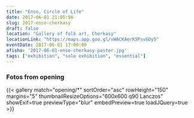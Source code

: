 ```yaml
---
title: "Enso, Circle of Life"
date: 2017-06-01 21:05:56
slug: 2017-enso-cherkasy
draft: false
location: "Gallery of folk art, Cherkasy"
locationLink: "https://maps.app.goo.gl/vWACKAerK5PsvGDy5"
eventDate: 2017-06-01 17:00:00
afisha: '2017-06-01-enso-cherkasy-poster.jpg'
tags: ["exhibition", "solo exhibition", "essential"]
---
```


### Fotos from opening

{{< gallery match="opening/*" sortOrder="asc" rowHeight="150" margins="5" thumbnailResizeOptions="600x600 q90 Lanczos" showExif=true previewType="blur" embedPreview=true loadJQuery=true >}}
